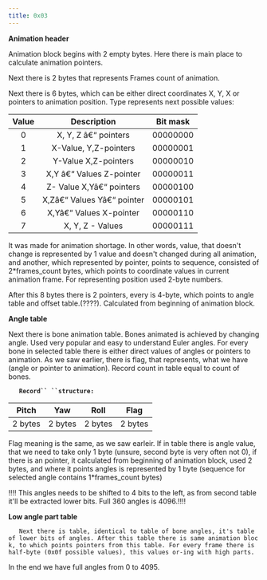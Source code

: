 ```yaml
---
title: 0x03
---
```


**Animation header**

Animation block begins with 2 empty bytes. Here there is main place to calculate animation pointers.

Next there is 2 bytes that represents Frames count of animation.

Next there is 6 bytes, which can be either direct coordinates X, Y, X or pointers to animation position. Type represents next possible values:

| Value |        Description         | Bit mask |
|:-----:|:--------------------------:|:--------:|
|   0   |    X, Y, Z â€“ pointers    | 00000000 |
|   1   |   X-Value, Y,Z-pointers    | 00000001 |
|   2   |    Y-Value X,Z-pointers    | 00000010 |
|   3   |  X,Y â€“ Values Z-pointer  | 00000011 |
|   4   |  Z- Value X,Yâ€“ pointers  | 00000100 |
|   5   | X,Zâ€“ Values Yâ€“ pointer | 00000101 |
|   6   |  X,Yâ€“ Values X-pointer   | 00000110 |
|   7   |      X, Y, Z - Values      | 00000111 |

It was made for animation shortage. In other words, value, that doesn't change is represented by 1 value and doesn't changed during all animation, and another, which represented by pointer, points to sequence, consisted of 2\*frames\_count bytes, which points to coordinate values in current animation frame. For representing position used 2-byte numbers.

After this 8 bytes there is 2 pointers, every is 4-byte, which points to angle table and offset table.(????). Calculated from beginning of animation block.

**Angle table**

Next there is bone animation table. Bones animated is achieved by changing angle. Used very popular and easy to understand Euler angles. For every bone in selected table there is either direct values of angles or pointers to animation. As we saw earlier, there is flag, that represents, what we have (angle or pointer to animation). Record count in table equal to count of bones.

`   `**`Record`` ``structure:`**

|  Pitch  |   Yaw   |  Roll   |  Flag   |
|:-------:|:-------:|:-------:|:-------:|
| 2 bytes | 2 bytes | 2 bytes | 2 bytes |

Flag meaning is the same, as we saw earleir. If in table there is angle value, that we need to take only 1 byte (unsure, second byte is very often not 0), if there is an pointer, it calculated from beginning of animation block, used 2 bytes, and where it points angles is represented by 1 byte (sequence for selected angle contains 1\*frames\_count bytes)

!!!! This angles needs to be shifted to 4 bits to the left, as from second table it'll be extracted lower bits. Full 360 angles is 4096.!!!!

**Low angle part table**

`   Next there is table, identical to table of bone angles, it's table of lower bits of angles. After this table there is same animation block, to which points pointers from this table. For every frame there is half-byte (0x0f possible values), this values or-ing with high parts.`

In the end we have full angles from 0 to 4095.
